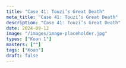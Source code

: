 ```yaml
---
title: "Case 41: Touzi’s Great Death"
meta_title: "Case 41: Touzi’s Great Death"
description: "Case 41: Touzi’s Great Death"
date: 2024-09-12
image: "/images/image-placeholder.jpg"
types: ["Koan 1"]
masters: [""]
tags: ["Koan"]
draft: false
---
```


